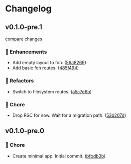 # Changelog


## v0.1.0-pre.1

[compare changes](https://github.com/haus23/tipprunde/compare/v0.1.0-pre.0...v0.1.0-pre.1)

### 🚀 Enhancements

- Add empty layout to foh. ([56a8269](https://github.com/haus23/tipprunde/commit/56a8269))
- Add basic foh routes. ([485f494](https://github.com/haus23/tipprunde/commit/485f494))

### 💅 Refactors

- Switch to filesystem routes. ([a5c7e6b](https://github.com/haus23/tipprunde/commit/a5c7e6b))

### 🏡 Chore

- Drop RSC for now. Wait for a migration path. ([53d207d](https://github.com/haus23/tipprunde/commit/53d207d))

## v0.1.0-pre.0

### 🏡 Chore

- Create minimal app. Initial commit. ([bfbdb3b](https://github.com/haus23/tipprunde/commit/bfbdb3b))
